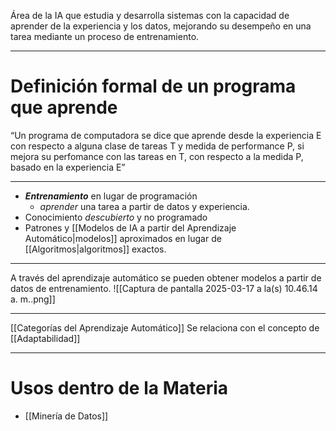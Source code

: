 Área de la IA que estudia y desarrolla sistemas con la capacidad de aprender de la experiencia y los datos, mejorando su desempeño en una tarea mediante un proceso de entrenamiento.
***
# Definición formal de un programa que aprende
“Un programa de computadora se dice que aprende desde la experiencia E con respecto a alguna clase de tareas T y medida de performance P, si mejora su perfomance con las tareas en T, con respecto a la medida P, basado en la experiencia E”
***
- ***Entrenamiento*** en lugar de programación
	- *aprender* una tarea a partir de datos y experiencia.
- Conocimiento *descubierto* y no programado
- Patrones y [[Modelos de IA a partir del Aprendizaje Automático|modelos]] aproximados en lugar de [[Algoritmos|algoritmos]] exactos.
***
A través del aprendizaje automático se pueden obtener modelos a partir de datos de entrenamiento.
![[Captura de pantalla 2025-03-17 a la(s) 10.46.14 a. m..png]]
***
[[Categorías del Aprendizaje Automático]] 
Se relaciona con el concepto de [[Adaptabilidad]]
***
# Usos dentro de la Materia
- [[Minería de Datos]] 
